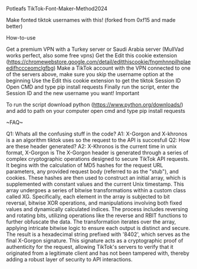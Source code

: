 Potleafs TikTok-Font-Maker-Method2024

Make fonted tiktok usernames with this! (forked from 0xf15 and made better)

How-to-use

Get a premium VPN with a Turkey server or Saudi Arabia server (MullVad works perfect, also some free vpns)
Get the Edit this cookie extension (https://chromewebstore.google.com/detail/editthiscookie/fngmhnnpilhplaeedifhccceomclgfbg)
Make a TikTok account with the VPN connected to one of the servers above, make sure you skip the username option at the beginning
Use the Edit this cookie extension to get the tiktok Session ID
Open CMD and type pip install requests
Finally run the script, enter the Session ID and the new username you want!
Important

To run the script download python (https://www.python.org/downloads/) and add to path
on your computer open cmd and type pip install requests


~FAQ~

Q1: Whats all the confusing stuff in the code?
A1: X-Gorgon and X-khronos is a an algorithm tiktok uses so the request to the API is succesfull
Q2: How are these header generated?
A2: X-Khronos is the current time in unix format, X-Gorgon is The X-Gorgon header is generated through a series of complex cryptographic operations designed to secure TikTok API requests. It begins with the calculation of MD5 hashes for the request URL parameters, any provided request body (referred to as the "stub"), and cookies. These hashes are then used to construct an initial array, which is supplemented with constant values and the current Unix timestamp. This array undergoes a series of bitwise transformations within a custom class called XG. Specifically, each element in the array is subjected to bit reversal, bitwise XOR operations, and manipulations involving both fixed values and dynamically calculated indices. The process includes reversing and rotating bits, utilizing operations like the reverse and RBIT functions to further obfuscate the data. The transformation iterates over the array, applying intricate bitwise logic to ensure each output is distinct and secure. The result is a hexadecimal string prefixed with '8402', which serves as the final X-Gorgon signature. This signature acts as a cryptographic proof of authenticity for the request, allowing TikTok's servers to verify that it originated from a legitimate client and has not been tampered with, thereby adding a robust layer of security to API interactions.
